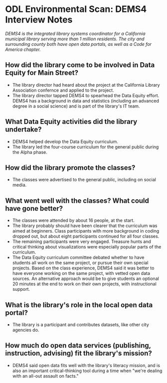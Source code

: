 #  ODL Environmental Scan: DEMS4 Interview Notes

*DEMS4 is the integrated library systems coordinator for a California municipal library serving more than 1 million residents. The city and surrounding county both have open data portals, as well as a Code for America chapter.*

## How did the library come to be involved in Data Equity for Main Street?
- The library director had heard about the project at the California Library Association confernce and applied to the project. 
- The library director tapped DEMS4 to spearhead the Data Equity effort. DEMS4 has a background in data and statistics (including an advanced degree in a social science) and is part of the library's IT team. 

## What Data Equity activities did the library undertake?
- DEMS4 helped develop the Data Equity curriculum. 
- The library led the four-course curriculum for the general public during the Alpha phase.

## How did the library promote the classes?
- The classes were advertised to the general public, including on social media.

## What went well with the classes? What could have gone better?
- The classes were attended by about 16 people, at the start. 
- The library probably should have been clearer that the curriculum was aimed at beginners. Class participants with more background in coding dropped out, but about eight participants continued for all four classes.
- The remaining participants were very engaged. Treasure hunts and critical thinking about visualizations were especially popular parts of the curriculum.
- The Data Equity curriculum committee debated whether to have students all work on the same project, or pursue their own special projects. Based on the class experience, DEMS4 said it was better to have everyone working on the same project, with vetted open data sources. An alternative approach would be to give students an optional 20 minutes at the end to work on their own projects, with instructional support.

## What is the library's role in the local open data portal?
- The library is a participant and contributes datasets, like other city agencies do. 

## How much do open data services (publishing, instruction, advising) fit the library's mission?
- DEMS4 said open data fits well with the library's literacy mission, and is also an important critical-thinking tool during a time when "we're dealing with an all-out assault on facts."


